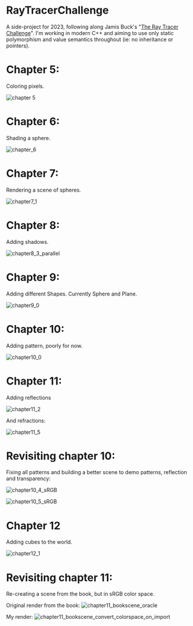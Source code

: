 # RayTracerChallenge
A side-project for 2023, following along Jamis Buck's "[The Ray Tracer Challenge](http://raytracerchallenge.com/)". I'm working in modern C++ and aiming to use only static polymorphism and value semantics throughout (ie: no inheritance or pointers).

# Chapter 5:
Coloring pixels.

![chapter 5](https://user-images.githubusercontent.com/5237741/218668635-2f434dd7-0225-489a-bad5-f247058698e4.png)

# Chapter 6:
Shading a sphere.

![chapter_6](https://user-images.githubusercontent.com/5237741/219464251-1c71897d-fa12-4d1e-afcf-640e12c24d10.png)

# Chapter 7:
Rendering a scene of spheres.

![chapter7_1](https://user-images.githubusercontent.com/5237741/219983266-64d627b4-2807-432b-9682-f0fec3d0bf30.png)

# Chapter 8:
Adding shadows.

![chapter8_3_parallel](https://user-images.githubusercontent.com/5237741/221615365-072b3018-fe55-47ee-a666-7b83b99f6707.png)

# Chapter 9:
Adding different Shapes. Currently Sphere and Plane.

![chapter9_0](https://user-images.githubusercontent.com/5237741/223790106-d58120f2-e8fb-4a74-adc6-2fe229d4eb09.png)

# Chapter 10:
Adding pattern, poorly for now.

![chapter10_0](https://user-images.githubusercontent.com/5237741/224443664-cdf33e68-2b44-41a1-b0f9-2754ccb75c40.png)


# Chapter 11:
Adding reflections

![chapter11_2](https://user-images.githubusercontent.com/5237741/223970234-39a6bc29-cef3-4dfb-81d8-64f34ea5d4a6.png)

And refractions:

![chapter11_5](https://user-images.githubusercontent.com/5237741/224443615-fd7286a2-460f-478c-ba42-3d232b439c04.png)

# Revisiting chapter 10:
Fixing all patterns and building a better scene to demo patterns, reflection and transparency:

![chapter10_4_sRGB](https://user-images.githubusercontent.com/5237741/224976635-35abb9ab-e755-4575-b1f3-a2c41f94e18a.png)

![chapter10_5_sRGB](https://user-images.githubusercontent.com/5237741/225243519-0553eb5d-e921-474c-9eb5-90b8d769eefb.png)

# Chapter 12
Adding cubes to the world. 

![chapter12_1](https://user-images.githubusercontent.com/5237741/225836412-1199027f-5797-4562-9d98-f64234889f18.png)

# Revisiting chapter 11:
Re-creating a scene from the book, but in sRGB color space.

Original render from the book: 
![chapter11_bookscene_oracle](https://user-images.githubusercontent.com/5237741/227318472-a70cb96f-dc12-41fa-8eaf-8dd888a696df.png)

My render:
![chapter11_bookscene_convert_colorspace_on_import](https://user-images.githubusercontent.com/5237741/227318481-008bd634-e4c0-44ef-93bc-038a9aee7f8e.png)




